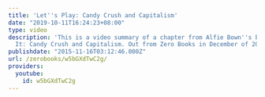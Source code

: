 ```yaml
---
title: 'Let''s Play: Candy Crush and Capitalism'
date: "2019-10-11T16:24:23+08:00"
type: video
description: 'This is a video summary of a chapter from Alfie Bown''s book Enjoying
  It: Candy Crush and Capitalism. Out from Zero Books in December of 2015. http://www.zero-books.net/books/enjoying-it'
publishdate: "2015-11-16T03:12:46.000Z"
url: /zerobooks/w5bGXdTwC2g/
providers:
  youtube:
    id: w5bGXdTwC2g
---
```

